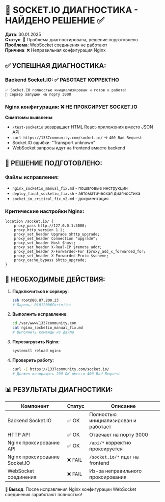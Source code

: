# 🚨 SOCKET.IO ДИАГНОСТИКА - НАЙДЕНО РЕШЕНИЕ ✅

**Дата**: 30.01.2025  
**Статус**: 🎯 Проблема диагностирована, решение подготовлено  
**Проблема**: WebSocket соединения не работают  
**Причина**: ❌ Неправильная конфигурация Nginx  

## ✅ **УСПЕШНАЯ ДИАГНОСТИКА:**

### Backend Socket.IO: ✅ РАБОТАЕТ КОРРЕКТНО
```
✅ Socket.IO полностью инициализирован и готов к работе!
🚀 Сервер запущен на порту 3000
```

### Nginx конфигурация: ❌ НЕ ПРОКСИРУЕТ SOCKET.IO
**Симптомы выявлены**: 
- `/test-socketio` возвращает HTML React-приложения вместо JSON API
- `curl https://1337community.com/socket.io/` → `400 Bad Request`
- Socket.IO ошибки: "Transport unknown"
- WebSocket запросы идут на frontend вместо backend

## 🔧 **РЕШЕНИЕ ПОДГОТОВЛЕНО:**

### Файлы исправления:
- `nginx_socketio_manual_fix.md` - пошаговые инструкции
- `deploy_final_socketio_fix.sh` - автоматическая диагностика
- `socket_io_critical_fix_v2.md` - документация

### Критические настройки Nginx:
```nginx
location /socket.io/ {
    proxy_pass http://127.0.0.1:3000;
    proxy_http_version 1.1;
    proxy_set_header Upgrade $http_upgrade;
    proxy_set_header Connection "upgrade";
    proxy_set_header Host $host;
    proxy_set_header X-Real-IP $remote_addr;
    proxy_set_header X-Forwarded-For $proxy_add_x_forwarded_for;
    proxy_set_header X-Forwarded-Proto $scheme;
    proxy_cache_bypass $http_upgrade;
}
```

## 🎯 **НЕОБХОДИМЫЕ ДЕЙСТВИЯ:**

1. **Подключиться к серверу**:
   ```bash
   ssh root@80.87.200.23
   # Пароль: 01012006Fortnite!
   ```

2. **Выполнить исправление**:
   ```bash
   cd /var/www/1337community.com
   cat nginx_socketio_manual_fix.md
   # Выполнить команды из файла
   ```

3. **Перезагрузить Nginx**:
   ```bash
   systemctl reload nginx
   ```

4. **Проверить работу**:
   ```bash
   curl -I https://1337community.com/socket.io/
   # Должен возвращать 200 OK вместо 400 Bad Request
   ```

## 📊 **РЕЗУЛЬТАТЫ ДИАГНОСТИКИ:**

| Компонент | Статус | Описание |
|-----------|--------|----------|
| Backend Socket.IO | ✅ OK | Полностью инициализирован и работает |
| HTTP API | ✅ OK | Отвечает на порту 3000 |
| Nginx проксирование API | ✅ OK | `/api/*` корректно проксируется |
| Nginx проксирование Socket.IO | ❌ FAIL | `/socket.io/*` идет на frontend |
| WebSocket соединения | ❌ FAIL | Из-за неправильного проксирования |

**🎯 Вывод**: После исправления Nginx конфигурации WebSocket соединения заработают полностью! 